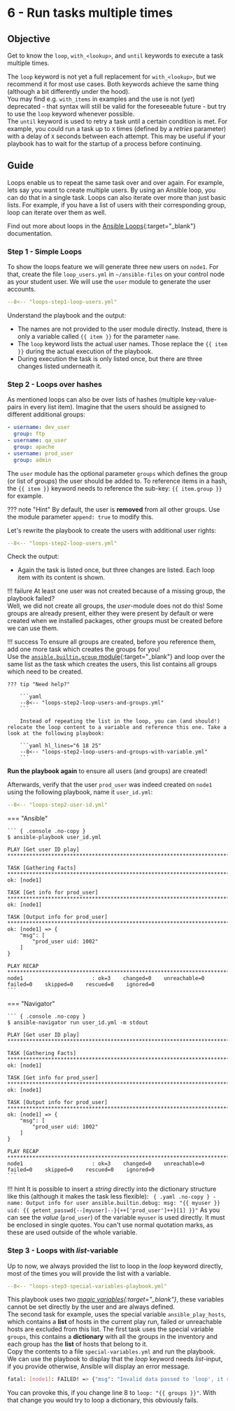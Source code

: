 # 6 - Run tasks multiple times

## Objective

Get to know the `loop`, `with_<lookup>`, and `until` keywords to execute a task multiple times.  

The `loop` keyword is not yet a full replacement for `with_<lookup>`, but we recommend it for most use cases. Both keywords achieve the same thing (although a bit differently under the hood).  
You may find e.g. `with_items` in examples and the use is not (*yet*) deprecated - that syntax will still be valid for the foreseeable future - but try to use the `loop` keyword whenever possible.  
The `until` keyword is used to retry a task until a certain condition is met. For example, you could run a task up to `X` times (defined by a *retries* parameter) with a delay of `X` seconds between each attempt. This may be useful if your playbook has to wait for the startup of a process before continuing.

## Guide

Loops enable us to repeat the same task over and over again. For example, lets say you want to create multiple users. By using an Ansible loop, you can do that in a single task. Loops can also iterate over more than just basic lists. For example, if you have a list of users with their corresponding group, loop can iterate over them as well.  

Find out more about loops in the [Ansible Loops](https://docs.ansible.com/ansible/latest/user_guide/playbooks_loops.html){:target="_blank"} documentation.

### Step 1 - Simple Loops

To show the loops feature we will generate three new users on `node1`. For that, create the file `loop_users.yml` in `~/ansible-files` on your control node as your student user. We will use the `user` module to generate the user accounts.

```yaml
--8<-- "loops-step1-loop-users.yml"
```

Understand the playbook and the output:

* The names are not provided to the user module directly. Instead, there is only a variable called `{{ item }}` for the parameter `name`.
* The `loop` keyword lists the actual user names. Those replace the `{{ item }}` during the actual execution of the playbook.
* During execution the task is only listed once, but there are three changes listed underneath it.

### Step 2 - Loops over hashes

As mentioned loops can also be over lists of hashes (multiple key-value-pairs in every list item). Imagine that the users should be assigned to different additional groups:

```yaml
- username: dev_user
  group: ftp
- username: qa_user
  group: apache
- username: prod_user
  group: admin
```

The `user` module has the optional parameter `groups` which defines the group (or list of groups) the user should be added to. To reference items in a hash, the `{{ item }}` keyword needs to reference the sub-key: `{{ item.group }}` for example.

??? note "Hint"
    By default, the user is **removed** from all other groups. Use the module parameter `append: true` to modify this.

Let's rewrite the playbook to create the users with additional user rights:

```yaml
--8<-- "loops-step2-loop-users.yml"
```  

Check the output:

* Again the task is listed once, but three changes are listed. Each loop item with its content is shown.

!!! failure
    At least one user was not created because of a missing group, the playbook failed?  
    Well, we did not create all groups, the *user*-module does not do this! Some groups are already present, either they were present by default or were created when we installed packages, other groups must be created before we can use them.  

!!! success
    To ensure all groups are created, before you reference them, add one more task which creates the groups for you!  
    Use the [`ansible.builtin.group` module](https://docs.ansible.com/ansible/latest/collections/ansible/builtin/group_module.html){:target="_blank"} and loop over the same list as the task which creates the users, this list contains all groups which need to be created.

    ??? tip "Need help?"

        ```yaml
        --8<-- "loops-step2-loop-users-and-groups.yml"
        ```

        Instead of repeating the list in the loop, you can (and should!) relocate the loop content to a variable and reference this one. Take a look at the following playbook:

        ```yaml hl_lines="6 18 25"
        --8<-- "loops-step2-loop-users-and-groups-with-variable.yml"
        ```

**Run the playbook again** to ensure all users (and groups) are created!

Afterwards, verify that the user `prod_user` was indeed created on `node1` using the following playbook, name it `user_id.yml`:

```yaml
--8<-- "loops-step2-user-id.yml"
```

=== "Ansible"

    ``` { .console .no-copy }
    $ ansible-playbook user_id.yml

    PLAY [Get user ID play] ******************************************************************************************

    TASK [Gathering Facts] *******************************************************************************************
    ok: [node1]

    TASK [Get info for prod_user] *****************************************************************************************
    ok: [node1]

    TASK [Output info for prod_user] **************************************************************************************
    ok: [node1] => {
        "msg": [
            "prod_user uid: 1002"
        ]
    }

    PLAY RECAP *******************************************************************************************************
    node1                      : ok=3    changed=0    unreachable=0    failed=0    skipped=0    rescued=0    ignored=0  
    ```

=== "Navigator"

    ``` { .console .no-copy }
    $ ansible-navigator run user_id.yml -m stdout

    PLAY [Get user ID play] ******************************************************************************************

    TASK [Gathering Facts] *******************************************************************************************
    ok: [node1]

    TASK [Get info for prod_user] *****************************************************************************************
    ok: [node1]

    TASK [Output info for prod_user] **************************************************************************************
    ok: [node1] => {
        "msg": [
            "prod_user uid: 1002"
        ]
    }

    PLAY RECAP *******************************************************************************************************
    node1                      : ok=3    changed=0    unreachable=0    failed=0    skipped=0    rescued=0    ignored=0  
    ```

!!! hint
    It is possible to insert a *string* directly into the dictionary structure like this (although it makes the task less flexible):
    ```  { .yaml .no-copy }
    - name: Output info for user
      ansible.builtin.debug:
        msg: "{{ myuser }} uid: {{ getent_passwd{--[myuser]--}{++['prod_user']++}[1] }}"
    ```
    As you can see the *value* (`prod_user`) of the variable `myuser` is used directly. It must be enclosed in single quotes. You can't use normal quotation marks, as these are used outside of the whole variable.

### Step 3 - Loops with *list*-variable

Up to now, we always provided the list to loop in the *loop* keyword directly, most of the times you will provide the list with a variable.

```yaml
--8<-- "loops-step3-special-variables-playbook.yml"
```

This playbook uses two *[magic variables](https://docs.ansible.com/ansible/latest/reference_appendices/special_variables.html){:target="_blank"}*, these variables cannot be set directly by the user and are always defined.  
The second task for example, uses the special variable `ansible_play_hosts`, which contains a **list** of hosts in the current play run, failed or unreachable hosts are excluded from this list. The first task uses the special variable `groups`, this contains a **dictionary** with all the groups in the inventory and each group has the **list** of hosts that belong to it.  
Copy the contents to a file `special-variables.yml` and run the playbook.  
We can use the playbook to display that the *loop* keyword needs *list*-input, if you provide otherwise, Ansible will display an error message.

```bash
fatal: [node1]: FAILED! => {"msg": "Invalid data passed to 'loop', it requires a list, got this instead: {'all': ['node1', 'node2', 'node3'], 'ungrouped': [], 'web': ['node1', 'node2', 'node3']}. Hint: If you passed a list/dict of just one element, try adding wantlist=True to your lookup invocation or use q/query instead of lookup."}
```

You can provoke this, if you change line 8 to `loop: "{{ groups }}"`. With that change you would try to loop a dictionary, this obviously fails.
